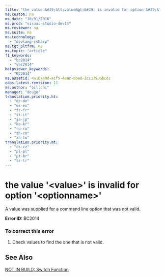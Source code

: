 ```yaml
---
title: "the value &#39;&lt;value&gt;&#39; is invalid for option &#39;&lt;optionname&gt;&#39;"
ms.custom: na
ms.date: "10/01/2016"
ms.prod: "visual-studio-dev14"
ms.reviewer: na
ms.suite: na
ms.technology: 
  - "devlang-csharp"
ms.tgt_pltfrm: na
ms.topic: "article"
f1_keywords: 
  - "bc2014"
  - "vbc2014"
helpviewer_keywords: 
  - "BC2014"
ms.assetid: 4a16749d-acf5-4eac-bbed-2cc37936bcdc
caps.latest.revision: 11
ms.author: "billchi"
manager: "douge"
translation.priority.ht: 
  - "de-de"
  - "es-es"
  - "fr-fr"
  - "it-it"
  - "ja-jp"
  - "ko-kr"
  - "ru-ru"
  - "zh-cn"
  - "zh-tw"
translation.priority.mt: 
  - "cs-cz"
  - "pl-pl"
  - "pt-br"
  - "tr-tr"
---
```

# the value &#39;&lt;value&gt;&#39; is invalid for option &#39;&lt;optionname&gt;&#39;
A value was supplied for a command line option that was not valid.  
  
 **Error ID:** BC2014  
  
### To correct this error  
  
1.  Check values to find the one that is not valid.  
  
## See Also  
 [NOT IN BUILD: Switch Function](http://msdn.microsoft.com/8320196c-ad40-49d5-a9b8-d1af5dab652f)